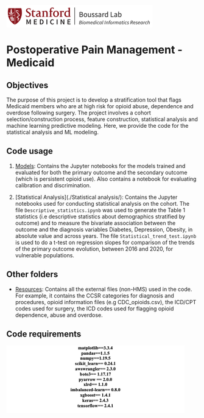 ![Step of our calculation](images/boussardlab.png "Boussard Lab")

# Postoperative Pain Management - Medicaid

## Objectives

The purpose of this project is to develop a stratification tool that flags Medicaid members who are at high risk for opioid abuse, dependence and overdose following surgery. The project involves a cohort selection/construction process, feature construction, statistical analysis and machine learning predictive modeling. Here, we provide the code for the statistical analysis and ML modeling. 

## Code usage

1. [Models](./Models/): Contains the Jupyter notebooks for the models trained and evaluated for both the primary outcome and the secondary outcome (which is persistent opioid use). Also contains a notebook for evaluating calibration and discrimination.

2. [Statistical Analysis](./Statistical analysis/): Contains the Jupyter notebooks used for conducting statistical analysis on the cohort. The file `Descriptive_statistics.ipynb` was used to generate the Table 1 statistics (i.e descriptive statistics about demographics stratified by outcome) and to measure the bivariate association between the outcome and the diagnosis variables Diabetes, Depression, Obesity, in absolute value and across years. The file `Statistical_trend_test.ipynb` is used to do a t-test on regression slopes for comparison of the trends of the primary outcome evolution, between 2016 and 2020, for vulnerable populations.



## Other folders

* [Resources](./Resources/): Contains all the external files (non-HMS) used in the code. For example, it contains the CCSR categories for diagnosis and procedures, opioid information files (e.g CDC_opioids.csv), the ICD/CPT codes used for surgery, the ICD codes used for flagging opioid dependence, abuse and overdose.


## Code requirements

![Step of our calculation](images/requirements.png "Requirements")






